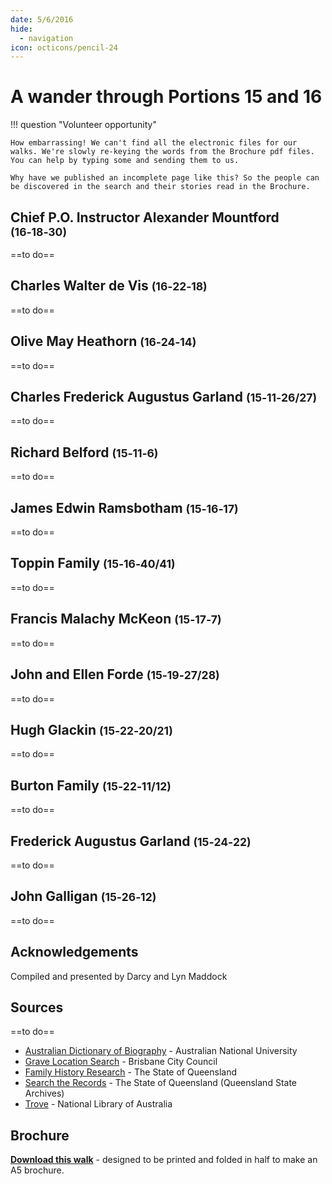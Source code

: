 ```yaml
---
date: 5/6/2016
hide:
  - navigation
icon: octicons/pencil-24
---
```


# A wander through Portions 15 and 16  

!!! question "Volunteer opportunity"

    How embarrassing! We can't find all the electronic files for our walks. We're slowly re-keying the words from the Brochure pdf files. You can help by typing some and sending them to us. 
    
    Why have we published an incomplete page like this? So the people can be discovered in the search and their stories read in the Brochure.

<!--
Introduction

???+ directions "Directions" 

    Starting point
    Walking directions to first headstone... is the grave of...
    
    ![](../assets/404.png){ width="15%" }
-->

## Chief P.O. Instructor Alexander Mountford <small>(16‑18‑30)</small>

==to do==

<!--
??? directions "Directions" 

    Walking directions to next headstone... is the grave of...
    
    ![](../assets/404.png){ width="15%" }
-->

## Charles Walter de Vis <small>(16‑22‑18)</small>

==to do==

## Olive May Heathorn <small>(16‑24‑14)</small>

==to do==

## Charles Frederick Augustus Garland <small>(15‑11‑26/27)</small>

==to do==

## Richard Belford <small>(15‑11‑6)</small>

==to do==

## James Edwin Ramsbotham <small>(15‑16‑17)</small>

==to do==


## Toppin Family <small>(15‑16‑40/41)</small>

==to do==

## Francis Malachy McKeon <small>(15‑17‑7)</small>

==to do==

## John and Ellen Forde <small>(15‑19‑27/28)</small>

==to do==

## Hugh Glackin <small>(15‑22‑20/21)</small>

==to do==

## Burton Family <small>(15‑22‑11/12)</small>

==to do==

## Frederick Augustus Garland <small>(15‑24‑22)</small>

==to do==

## John Galligan <small>(15‑26‑12)</small>

==to do==

<!--
![](../assets/john-devoy-residence-1908.jpg){ width="70%" }  

*<small>[Devoy residence in Ashgrove, Brisbane, ca. 1908](http://onesearch.slq.qld.gov.au/permalink/f/1upgmng/slq_alma21218171470002061). The Devoy residence was in Three Mile Scrub Road (now Ashgrove Avenue), off Waterworks Road. John Devoy was the manager of Castlemaine Perkins. — State Library of Queensland.</small>*

-->

## Acknowledgements

Compiled and presented by Darcy and Lyn Maddock

## Sources

==to do==

- [Australian Dictionary of Biography](https://adb.anu.edu.au) - Australian National University
- [Grave Location Search](http://graves.brisbane.qld.gov.au) - Brisbane City Council
- [Family History Research](https://www.familyhistory.bdm.qld.gov.au) - The State of Queensland
- [Search the Records](https://www.qld.gov.au/recreation/arts/heritage/archives/search-the-records) - The State of Queensland (Queensland State Archives)
- [Trove](https://trove.nla.gov.au) - National Library of Australia


<div class="noprint" markdown="1">

## Brochure

**[Download this walk](../assets/guides/portion5-part2.pdf)** - designed to be printed and folded in half to make an A5 brochure.

</div>
